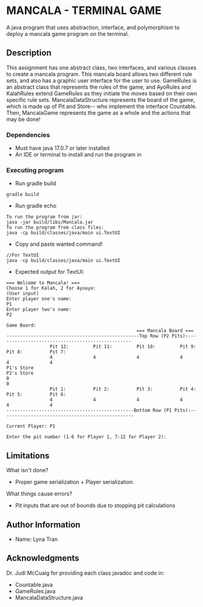 # MANCALA - TERMINAL GAME

A java program that uses abstraction, interface, and polymorphism to deploy a mancala game program on the terminal.

## Description

This assignment has one abstract class, two interfaces, and various classes to create a mancala program. 
This mancala board allows two different rule sets, and also has a graphic user interface for the user to use. 
GameRules is an abstract class that represents the rules of the game, and AyoRules and KalahRules extend GameRules as they initiate the moves based on their own specific rule sets. 
MancalaDataStructure represents the board of the game, which is made up of Pit and Store-- who implement the interface Countable. 
Then, MancalaGame represents the game as a whole and the actions that may be done!

### Dependencies
* Must have java 17.0.7 or later installed
* An IDE or terminal to install and run the program in

### Executing program
* Run gradle build
```
gradle build
```
* Run gradle echo
```
To run the program from jar:
java -jar build/libs/Mancala.jar
To run the program from class files:
java -cp build/classes/java/main ui.TextUI

```
* Copy and paste wanted command!
```
//For TextUI
java -cp build/classes/java/main ui.TextUI
```

* Expected output for TextUI:
```
=== Welcome to Mancala! ===
Choose 1 for Kalah, 2 for Ayoayo:
(User input)
Enter player one's name:
P1
Enter player two's name:
P2

Game Board:
                                                === Mancala Board ===
-------------------------------------------------Top Row (P2 Pits):-------------------------------------------------
                Pit 12:         Pit 11:         Pit 10:         Pit 9:          Pit 8:          Pit 7:
                4               4               4               4               4               4
P1's Store                                                                                            P2's Store
0                                                                                                               0
                Pit 1:          Pit 2:          Pit 3:          Pit 4:          Pit 5:          Pit 6:
                4               4               4               4               4               4
-----------------------------------------------Bottom Row (P1 Pits):-------------------------------------------------

Current Player: P1

Enter the pit number (1-6 for Player 1, 7-12 for Player 2):
```

## Limitations

What isn't done?
* Proper game serialization + Player serialization.

What things cause errors?
* Pit inputs that are out of bounds due to stopping pit calculations

## Author Information

* Name: Lyna Tran

## Acknowledgments
Dr. Judi McCuaig for providing each class javadoc and code in:
* Countable.java
* GameRules.java
* MancalaDataStructure.java
